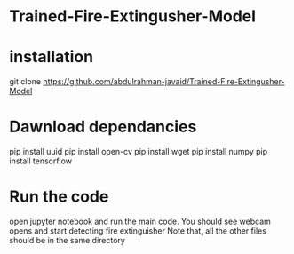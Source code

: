 # Trained-Fire-Extingusher-Model

# installation
git clone https://github.com/abdulrahman-javaid/Trained-Fire-Extingusher-Model

# Dawnload dependancies
pip install uuid
pip install open-cv
pip install wget
pip install numpy
pip install tensorflow

# Run the code
open jupyter notebook and run the main code. 
You should see webcam opens and start detecting fire extinguisher
Note that, all the other files should be in the same directory
